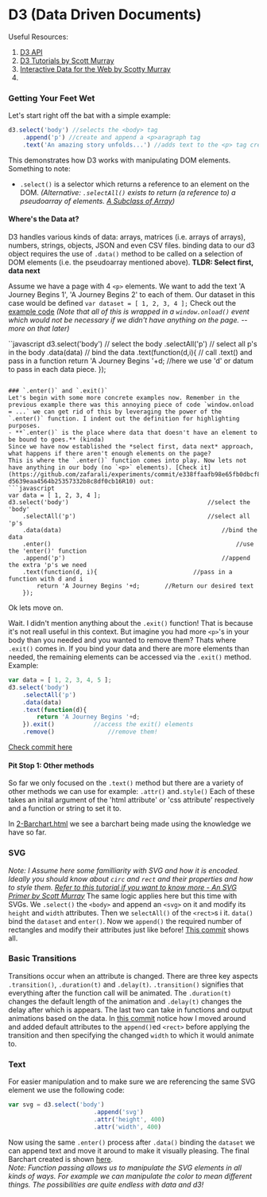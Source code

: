 D3 (Data Driven Documents)
==============================
Useful Resources:
1. [D3 API](https://github.com/mbostock/d3/wiki/API-Reference)  
2. [D3 Tutorials by Scott Murray](http://alignedleft.com/tutorials/d3)  
3. [Interactive Data for the Web by Scotty Murray](http://chimera.labs.oreilly.com/books/1230000000345/index.html)  
4. 
### Getting Your Feet Wet
Let's start right off the bat with a simple example:
```javascript
d3.select('body') //selects the <body> tag
	.append('p') //create and append a <p>aragraph tag
	.text('An amazing story unfolds...') //adds text to the <p> tag created
```
This demonstrates how D3 works with manipulating DOM elements. Something to note:

- `.select()` is a selector which returns a reference to an element on the DOM. *(Alternative: `.selectAll()` exists to return (a reference to) a pseudoarray of elements. [A Subclass of Array](http://bost.ocks.org/mike/selection/#subclass))*  

#### Where's the Data at?
D3 handles various kinds of data: arrays, matrices (i.e. arrays of arrays), numbers, strings, objects, JSON and even CSV files. binding data to our d3 object requires the use of `.data()` method to be called on a selection of DOM elements (i.e. the pseudoarray mentioned above). **TLDR: Select first, data next**  

Assume we have a page with 4 `<p>` elements. We want to add the text 'A Journey Begins 1', 'A Journey Begins 2' to each of them. Our dataset in this case would be defined `var dataset = [ 1, 2, 3, 4 ];` Check out the [example code](https://github.com/zafarali/experiments/commit/6f6bb9c2d4d73475b5e9e232916406351c896e1d#diff-d5639eaa4564b25357332b8c8df0cb16R10) *(Note that all of this is wrapped in a `window.onload()` event which would not be necessary if we didn't have anything on the page. -- more on that later)*  

``javascript
d3.select('body') 								// select the body
	.selectAll('p') 								// select all p's in the body
	.data(data)											// bind the data
	.text(function(d,i){						// call .text() and pass in a function
		return 'A Journey Begins '+d; //here we use 'd' or datum to pass in each data piece.
	});
```

### `.enter()` and `.exit()`
Let's begin with some more concrete examples now. Remember in the previous example there was this annoying piece of code `window.onload = ...` we can get rid of this by leveraging the power of the `.enter()` function. I indent out the definition for highlighting purposes.  
- **`.enter()` is the place where data that doesn't have an element to be bound to goes.** (kinda)  
Since we have now established the *select first, data next* approach, what happens if there aren't enough elements on the page?  
This is where the `.enter()` function comes into play. Now lets not have anything in our body (no `<p>` elements). [Check it](https://github.com/zafarali/experiments/commit/e338ffaafb98e65fb0dbcf88ce8bfefd4616130b#diff-d5639eaa4564b25357332b8c8df0cb16R10) out:
```javascript
var data = [ 1, 2, 3, 4 ];
d3.select('body')										//select the 'body'
	.selectAll('p')										//select all 'p's
	.data(data)												//bind the data
	.enter()													//use the 'enter()' function
	.append('p')											//append the extra 'p's we need
	.text(function(d, i){							//pass in a function with d and i
		return 'A Journey Begins '+d;		//Return our desired text
	});
```
Ok lets move on.  
  
Wait. I didn't mention anything about the `.exit()` function! That is because it's not reall useful in this context. But imagine you had more `<p>`'s in your body than you needed and you wanted to remove them? Thats where 	`.exit()` comes in. If you bind your data and there are more elements than needed, the remaining elements can be accessed via the `.exit()` method. Example:
```javascript
var data = [ 1, 2, 3, 4, 5 ];
d3.select('body')
	.selectAll('p')
	.data(data)
	.text(function(d){
		return 'A Journey Begins '+d;
	}).exit() 			//access the exit() elements
	.remove()				//remove them!
```
[Check commit here](https://github.com/zafarali/experiments/commit/d6f1511bd9bac9b3e07950bf8f5ecf2f91570279#diff-d5639eaa4564b25357332b8c8df0cb16R9)  

#### Pit Stop 1: Other methods
So far we only focused on the `.text()` method but there are a variety of other methods we can use for example: `.attr()` and`.style()` Each of these takes an inital argument of the 'html attribute' or 'css attribute' respectively and a function or string to set it to. 

In [2-Barchart.html](https://github.com/zafarali/experiments/commit/036c859c01d53634c56e8abbb55f7354ef7e0207#diff-88823e4f424d50c354efce77a9ba8235) we see a barchart being made using the knowledge we have so far.

### SVG
*Note: I Assume here some familliarity with SVG and how it is encoded. Ideally you should know about `circ` and `rect` and their properties and how to style them. [Refer to this tutorial if you want to know more - An SVG Primer by Scott Murray](http://alignedleft.com/tutorials/d3/an-svg-primer)*
The same logic applies here but this time with SVGs. We `.select()` the `<body>` and append an `<svg>` on it and modify its `height` and `width` attributes. Then we `selectAll()` of the `<rect>`s i it. `data()` bind  the `dataset` and `enter()`. Now we `append()` the required number of rectangles and modify their attributes just like before! [This commit](https://github.com/zafarali/experiments/commit/2ba609898e05553fd0a17ea9b6a279b35be0fc29#diff-88823e4f424d50c354efce77a9ba8235R29) shows all.

### Basic Transitions
Transitions occur when an attribute is changed. There are three key aspects `.transition()`, `.duration(t)` and `.delay(t)`. `.transition()` signifies that everything after the function call will be animated. The `.duration(t)` changes the default length of the animation and `.delay(t)` changes the delay after which is appears. The last two can take in functions and output animations based on the data. In [this commit](https://github.com/zafarali/experiments/commit/ade15baa7c715b0f0d5584d66d241bb3a92d8647#diff-88823e4f424d50c354efce77a9ba8235R35) notice how I moved around and added default attributes to the `append()`ed `<rect>` before applying the transition and then specifying the changed `width` to which it would animate to.

### Text
For easier manipulation and to make sure we are referencing the same SVG element we use the following code:
```javascript
var svg = d3.select('body')
						.append('svg')
						.attr('height', 400)
						.attr('width', 400)
```
Now using the same `.enter()` process after `.data()` binding the `dataset` we can append text and move it around to make it visually pleasing. The final Barchart created is shown [here](https://github.com/zafarali/experiments/blob/master/js/d3/2-Barchart.html).  
*Note: Function passing allows us to manipulate the SVG elements in all kinds of ways. For example we can manipulate the color to mean different things. The possibilities are quite endless with data and d3!*

